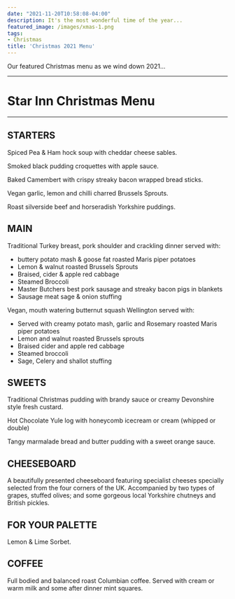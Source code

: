 ```yaml
---
date: "2021-11-20T10:58:08-04:00"
description: It's the most wonderful time of the year...
featured_image: /images/xmas-1.png
tags:
- Christmas
title: 'Christmas 2021 Menu'
---
```


Our featured Christmas menu as we wind down 2021...

---
# Star Inn Christmas Menu
---
## STARTERS

Spiced Pea & Ham hock soup with cheddar cheese sables. 

Smoked black pudding croquettes with apple sauce. 

Baked Camembert with crispy streaky bacon wrapped bread sticks. 

Vegan garlic, lemon and chilli charred Brussels Sprouts. 

Roast silverside beef and horseradish Yorkshire puddings. 

## MAIN

Traditional Turkey breast, pork shoulder and crackling dinner served with:
- buttery potato mash & goose fat roasted Maris piper potatoes
- Lemon & walnut roasted Brussels Sprouts
- Braised, cider & apple red cabbage
- Steamed Broccoli
- Master Butchers best pork sausage and streaky bacon pigs in blankets
- Sausage meat sage & onion stuffing

Vegan, mouth watering butternut squash Wellington served with:
- Served with creamy potato mash, garlic and Rosemary roasted Maris piper potatoes 
- Lemon and walnut roasted Brussels sprouts
- Braised cider and apple red cabbage
- Steamed broccoli
- Sage, Celery and shallot stuffing


## SWEETS 

Traditional Christmas pudding with brandy sauce or creamy Devonshire style fresh custard. 

Hot Chocolate Yule log with honeycomb icecream or cream (whipped or double) 

Tangy marmalade bread and butter pudding with a sweet orange sauce. 

## CHEESEBOARD

A beautifully presented cheeseboard featuring specialist cheeses specially selected from the four corners of the UK. Accompanied by two types of grapes, stuffed olives; and some gorgeous local Yorkshire chutneys and British pickles. 

## FOR YOUR PALETTE 

Lemon & Lime Sorbet. 

## COFFEE

Full bodied and balanced roast Columbian coffee. Served with cream or warm milk and some after dinner mint squares.